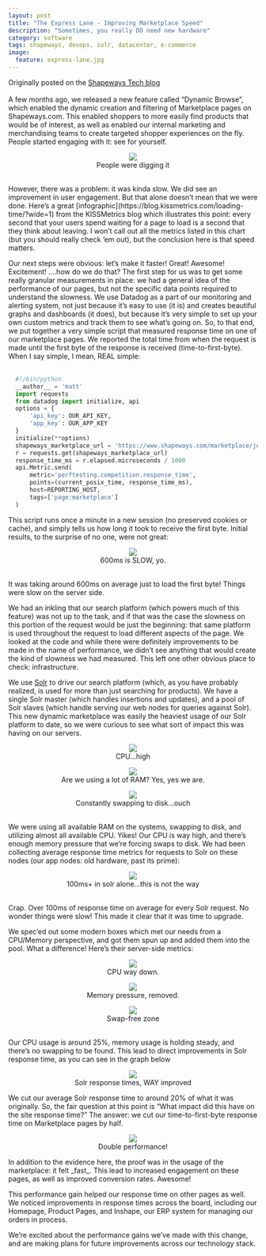 ```yaml
---
layout: post
title: "The Express Lane - Improving Marketplace Speed"
description: "Sometimes, you really DO need new hardware"
category: software
tags: shapeways, devops, solr, datacenter, e-commerce
image:
  feature: express-lane.jpg
---
```

Originally posted on the [Shapeways Tech blog](https://medium.com/shapeways-tech/the-express-lane-improving-marketplace-speed-9cf11e4d768d)
<br>
<br>
A few months ago, we released a new feature called “Dynamic Browse”, which enabled the dynamic creation and filtering of Marketplace pages on Shapeways.com. This enabled shoppers to more easily find products that would be of interest, as well as enabled our internal marketing and merchandising teams to create targeted shopper experiences on the fly. People started engaging with it: see for yourself.
<br>
<figure>
  <center>
      <img src="/assets/img/express-lane/engagement.png" />
      <figcaption>People were digging it</figcaption>
  </center>
</figure>
<br>
However, there was a problem: it was kinda slow. We did see an improvement in user engagement. But that alone doesn’t mean that we were done. Here’s a great [infographic](https://blog.kissmetrics.com/loading-time/?wide=1) from the KISSMetrics blog which illustrates this point: every second that your users spend waiting for a page to load is a second that they think about leaving. I won’t call out all the metrics listed in this chart (but you should really check ‘em out), but the conclusion here is that speed matters.

Our next steps were obvious: let’s make it faster! Great! Awesome! Excitement! ….how do we do that? The first step for us was to get some really granular measurements in place: we had a general idea of the performance of our pages, but not the specific data points required to understand the slowness. We use Datadog as a part of our monitoring and alerting system, not just because it’s easy to use (it is) and creates beautiful graphs and dashboards (it does), but because it’s very simple to set up your own custom metrics and track them to see what’s going on. So, to that end, we put together a very simple script that measured response time on one of our marketplace pages. We reported the total time from when the request is made until the first byte of the response is received (time-to-first-byte). When I say simple, I mean, REAL simple:
<br>
<br>
```python
  #!/bin/python
  __author__ = 'matt'
  import requests
  from datadog import initialize, api
  options = {
      'api_key': OUR_API_KEY,
      'app_key': OUR_APP_KEY
  }
  initialize(**options)
  shapeways_marketplace_url = 'https://www.shapeways.com/marketplace/jewelry?li=home'
  r = requests.get(shapeways_marketplace_url)
  response_time_ms = r.elapsed.microseconds / 1000
  api.Metric.send(
      metric='perftesting.competition.response_time',
      points=(current_posix_time, response_time_ms),
      host=REPORTING_HOST,
      tags=['page:marketplace']
  )
```
This script runs once a minute in a new session (no preserved cookies or cache), and simply tells us how long it took to receive the first byte. Initial results, to the surprise of no one, were not great:
<br>
<figure>
  <center>
      <img src="/assets/img/express-lane/perf-test-bad.png" />
      <figcaption>600ms is SLOW, yo.</figcaption>
  </center>
</figure>
<br>
It was taking around 600ms on average just to load the first byte! Things were slow on the server side.

We had an inkling that our search platform (which powers much of this feature) was not up to the task, and if that was the case the slowness on this portion of the request would be just the beginning: that same platform is used throughout the request to load different aspects of the page. We looked at the code and while there were definitely improvements to be made in the name of performance, we didn’t see anything that would create the kind of slowness we had measured. This left one other obvious place to check: infrastructure.

We use [Solr](http://lucene.apache.org/solr/) to drive our search platform (which, as you have probably realized, is used for more than just searching for products). We have a single Solr master (which handles insertions and updates), and a pool of Solr slaves (which handle serving our web nodes for queries against Solr). This new dynamic marketplace was easily the heaviest usage of our Solr platform to date, so we were curious to see what sort of impact this was having on our servers.
<br>
<figure>
  <center>
      <img src="/assets/img/express-lane/cpu-old.png" />
      <figcaption>CPU...high</figcaption>
  </center>
</figure>
<figure>
  <center>
      <img src="/assets/img/express-lane/ram-old.png" />
      <figcaption>Are we using a lot of RAM?  Yes, yes we are.</figcaption>
  </center>
</figure>
<figure>
  <center>
      <img src="/assets/img/express-lane/swap-old.png" />
      <figcaption>Constantly swapping to disk...ouch</figcaption>
  </center>
</figure>
<br>
We were using all available RAM on the systems, swapping to disk, and utilizing almost all available CPU. Yikes! Our CPU is way high, and there’s enough memory pressure that we’re forcing swaps to disk. We had been collecting average response time metrics for requests to Solr on these nodes (our app nodes: old hardware, past its prime):
<br>
<figure>
  <center>
      <img src="/assets/img/express-lane/solr-resp-time-old.png" />
      <figcaption>100ms+ in solr alone...this is not the way</figcaption>
  </center>
</figure>
<br>
Crap. Over 100ms of response time on average for every Solr request. No wonder things were slow! This made it clear that it was time to upgrade.

We spec’ed out some modern boxes which met our needs from a CPU/Memory perspective, and got them spun up and added them into the pool. What a difference! Here’s their server-side metrics:
<br>
<figure>
  <center>
      <img src="/assets/img/express-lane/cpu-new.png" />
      <figcaption>CPU way down.</figcaption>
  </center>
</figure>
<figure>
  <center>
      <img src="/assets/img/express-lane/ram-new.png" />
      <figcaption>Memory pressure, removed.</figcaption>
  </center>
</figure>
<figure>
  <center>
      <img src="/assets/img/express-lane/swap-new.png" />
      <figcaption>Swap-free zone</figcaption>
  </center>
</figure>
<br>
Our CPU usage is around 25%, memory usage is holding steady, and there’s no swapping to be found. This lead to direct improvements in Solr response time, as you can see in the graph below
<figure>
  <center>
      <img src="/assets/img/express-lane/solr-resp-time-new.png" />
      <figcaption>Solr response times, WAY improved</figcaption>
  </center>
</figure>
We cut our average Solr response time to around 20% of what it was originally. So, the fair question at this point is “What impact did this have on the site response time?” The answer: we cut our time-to-first-byte response time on Marketplace pages by half.
<figure>
  <center>
      <img src="/assets/img/express-lane/perf-test-good.png" />
      <figcaption>Double performance!</figcaption>
  </center>
</figure>
In addition to the evidence here, the proof was in the usage of the marketplace: it felt _fast_. This lead to increased engagement on these pages, as well as improved conversion rates. Awesome!

This performance gain helped our response time on other pages as well. We noticed improvements in response times across the board, including our Homepage, Product Pages, and Inshape, our ERP system for managing our orders in process.

We’re excited about the performance gains we’ve made with this change, and are making plans for future improvements across our technology stack.